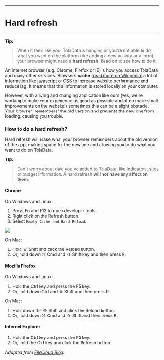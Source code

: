 ****
# Hard refresh
---
**Tip:** 
> When it feels like your TolaData is hanging or you're not able to do what you want on the platform (like adding a new activity or a form), your browser might need a **hard refresh**. Read on to see how to do it. 

An internet browser (e.g. Chrome, Firefox or IE) is how you access TolaData and many other services. Browsers **cache** [[read more on Wikipedia](https://en.wikipedia.org/wiki/Web_cache)] a lot of information like javascript or CSS to increase website performance and reduce lag. It means that this information is stored locally on your computer. 

However, with a living and changing application like ours (yes, we're working to make your experience as good as possible and often make small improvements on the website!) sometimes this can be a slight obstacle. Your browser 'remembers' the old version and prevents the new one from loading, causing you trouble. 

### How to do a hard refresh?

Hard refresh will erase what your browser remembers about the old version of the app, making space for the new one and allowing you to do what you want to do on TolaData.

**Tip:** 
> Don't worry about data you've added to TolaData, like indicators, sites or budget information. A hard refresh **will not have any affect on them**.  

#### Chrome

On Windows and Linux:
1. Press Fn and F12 to open developer tools.
2. Right click on the Refresh button.
3. Select ``Empty Cache and Hard Reload``. 

![](/assets_en/refresh.png)

On Mac:
1. Hold ⇧ Shift and click the Reload button.
2. Or, hold down ⌘ Cmd and ⇧ Shift key and then press R.

#### Mozilla Firefox

On Windows and Linux:

1. Hold the Ctrl key and press the F5 key.
2. Or, hold down Ctrl and ⇧ Shift and then press R.

On Mac:

1. Hold down the ⇧ Shift and click the Reload button.
2. Or, hold down ⌘ Cmd and ⇧ Shift and then press R.

#### Internet Explorer

1. Hold the Ctrl key and press the F5 key.
2. Or, hold the Ctrl key and click the Refresh button.

_Adapted from [FileCloud Blog](https://www.getfilecloud.com/blog/2015/03/tech-tip-how-to-do-hard-refresh-in-browsers/#.W0MhrNIzaUm)._
